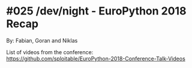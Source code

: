 # #025 /dev/night - EuroPython 2018 Recap

By: Fabian, Goran and Niklas


List of videos from the conference: https://github.com/sploitable/EuroPython-2018-Conference-Talk-Videos
